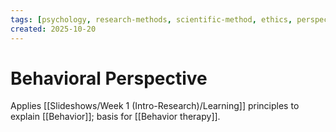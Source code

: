 ```yaml
---
tags: [psychology, research-methods, scientific-method, ethics, perspectives]
created: 2025-10-20
---
```

# Behavioral Perspective

Applies [[Slideshows/Week 1 (Intro-Research)/Learning]] principles to explain [[Behavior]]; basis for [[Behavior therapy]].
